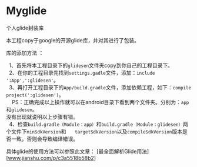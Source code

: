 # Myglide

个人glide封装库

本工程copy于google的开源glide库，并对其进行了包装。

库的添加方法 ：   

    1、首先将本工程目录下的`glidesen`文件夹copy到你自己的工程目录下。    
    2、在你的工程目录先找到`settings.gadle`文件，添加：`include ':App',':glidesen'`。   
    3、再打开工程目录下的`App/build.gradle`文件，添加依赖工程，如下：`compile project(':glidesen')`。     
        PS：正确完成以上操作就可以在android目录下看到两个文件夹。分别为：`app`和`glidesen`。    
               没有出现就说明以上步骤有错。    
    4、检查`build.gradle（Module：app）`和`build.gradle（Module：glidesen）`两个文件下`minSdkVersion`和
      `targetSdkVersion`以及`compileSdkVersion`版本是否一致。否则会导致编译错误。
      
   具体glide的使用方法可以参照此文章：
      [最全面解析Glide用法][www.jianshu.com/p/c3a5518b58b2]

